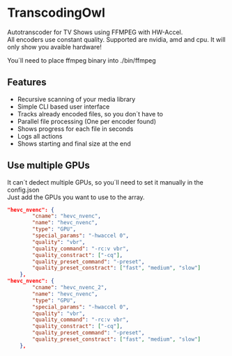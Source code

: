 # TranscodingOwl

Autotranscoder for TV Shows using FFMPEG with HW-Accel.  
All encoders use constant quality. Supported are nvidia, amd and cpu. It will only show you avaible hardware!  

You´ll need to place ffmpeg binary into ./bin/ffmpeg

## Features
- Recursive scanning of your media library
- Simple CLI based user interface
- Tracks already encoded files, so you don´t have to
- Parallel file processing (One per encoder found)
- Shows progress for each file in seconds
- Logs all actions
- Shows starting and final size at the end

## Use multiple GPUs

It can´t dedect multiple GPUs, so you´ll need to set it manually in the config.json  
Just add the GPUs you want to use to the array.

```json
"hevc_nvenc": {
        "cname": "hevc_nvenc",
        "name": "hevc_nvenc",
        "type": "GPU",
        "special_params": "-hwaccel 0",
        "quality": "vbr",
        "quality_command": "-rc:v vbr",
        "quality_constract": ["-cq"],
        "quality_preset_command": "-preset",
        "quality_preset_constract": ["fast", "medium", "slow"]
    },
"hevc_nvenc": {
        "cname": "hevc_nvenc_2",
        "name": "hevc_nvenc",
        "type": "GPU",
        "special_params": "-hwaccel 0",
        "quality": "vbr",
        "quality_command": "-rc:v vbr",
        "quality_constract": ["-cq"],
        "quality_preset_command": "-preset",
        "quality_preset_constract": ["fast", "medium", "slow"]
    },
```
